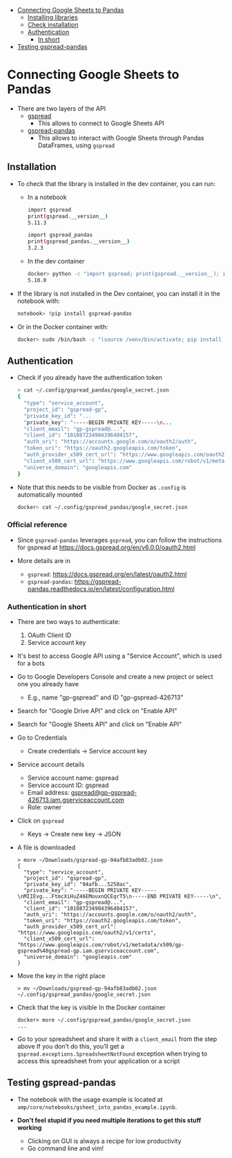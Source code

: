<!-- toc -->

- [Connecting Google Sheets to Pandas](#connecting-google-sheets-to-pandas)
  * [Installing libraries](#installing-libraries)
  * [Check installation](#check-installation)
  * [Authentication](#authentication)
    + [In short](#in-short)
- [Testing gspread-pandas](#testing-gspread-pandas)

<!-- tocstop -->

# Connecting Google Sheets to Pandas

- There are two layers of the API
  - [gspread](https://docs.gspread.org/)
    - This allows to connect to Google Sheets API
  - [gspread-pandas](https://gspread-pandas.readthedocs.io)
    - This allows to interact with Google Sheets through Pandas DataFrames,
      using `gspread`

## Installation

- To check that the library is installed in the dev container, you can run:
  - In a notebook

    ```bash
    import gspread
    print(gspread.__version__)
    5.11.3

    import gspread_pandas
    print(gspread_pandas.__version__)
    3.2.3
    ```
  - In the dev container
    ```bash
    docker> python -c "import gspread; print(gspread.__version__); import gspread_pandas; print(gspread_pandas.__version__)"
    5.10.0
    ```

- If the library is not installed in the Dev container, you can install it in the
  notebook with:
  ```bash
  notebook> !pip install gspread-pandas
  ```
- Or in the Docker container with:

  ```bash
  docker> sudo /bin/bash -c "(source /venv/bin/activate; pip install gspread)"
  ```

## Authentication

- Check if you already have the authentication token
  ```bash
  > cat ~/.config/gspread_pandas/google_secret.json
  {
    "type": "service_account",
    "project_id": "gspread-gp",
    "private_key_id": "...
    "private_key": "-----BEGIN PRIVATE KEY-----\n...
    "client_email": "gp-gspread@...",
    "client_id": "101087234904396404157",
    "auth_uri": "https://accounts.google.com/o/oauth2/auth",
    "token_uri": "https://oauth2.googleapis.com/token",
    "auth_provider_x509_cert_url": "https://www.googleapis.com/oauth2/v1/certs",
    "client_x509_cert_url": "https://www.googleapis.com/robot/v1/metadata/x509/gp-gspread%40gspread-gp.iam.gserviceaccount.com",
    "universe_domain": "googleapis.com"
  }
  ```
- Note that this needs to be visible from Docker as `.config` is automatically
  mounted
  ```bash
  docker> cat ~/.config/gspread_pandas/google_secret.json
  ```

### Official reference

- Since `gspread-pandas` leverages `gspread`, you can follow the instructions
  for gspread at https://docs.gspread.org/en/v6.0.0/oauth2.html

- More details are in
  - `gspread`: https://docs.gspread.org/en/latest/oauth2.html
  - `gspread-pandas`:
    https://gspread-pandas.readthedocs.io/en/latest/configuration.html

### Authentication in short

- There are two ways to authenticate:
  1) OAuth Client ID
  2) Service account key
- It's best to access Google API using a "Service Account", which is used for a
  bots

- Go to Google Developers Console and create a new project or select one you
  already have
  - E.g., name "gp-gspread" and ID "gp-gspread-426713"
- Search for "Google Drive API" and click on "Enable API"
- Search for "Google Sheets API" and click on "Enable API"
- Go to Credentials
  - Create credentials -> Service account key
- Service account details
  - Service account name: gspread
  - Service account ID: gspread
  - Email address: gspread@gp-gspread-426713.iam.gserviceaccount.com
  - Role: owner
- Click on `gspread`
  - Keys -> Create new key -> JSON

- A file is downloaded
  ```
  > more ~/Downloads/gspread-gp-94afb83adb02.json
  {
    "type": "service_account",
    "project_id": "gspread-gp",
    "private_key_id": "94afb...5258ac",
    "private_key": "-----BEGIN PRIVATE KEY-----\nMIIEvg...FtmcXiHuZ46EMouxnQCEqrT5\n-----END PRIVATE KEY-----\n",
    "client_email": "gp-gspread@...",
    "client_id": "101087234904396404157",
    "auth_uri": "https://accounts.google.com/o/oauth2/auth",
    "token_uri": "https://oauth2.googleapis.com/token",
    "auth_provider_x509_cert_url": "https://www.googleapis.com/oauth2/v1/certs",
    "client_x509_cert_url": "https://www.googleapis.com/robot/v1/metadata/x509/gp-gspread%40gspread-gp.iam.gserviceaccount.com",
    "universe_domain": "googleapis.com"
  }
  ```

- Move the key in the right place
  ```
  > mv ~/Downloads/gspread-gp-94afb83adb02.json ~/.config/gspread_pandas/google_secret.json
  ```

- Check that the key is visible In the Docker container
  ```
  docker> more ~/.config/gspread_pandas/google_secret.json
  ...
  ```

- Go to your spreadsheet and share it with a `client_email` from the step above
  If you don’t do this, you’ll get a `gspread.exceptions.SpreadsheetNotFound`
  exception when trying to access this spreadsheet from your application or a
  script

## Testing gspread-pandas

- The notebook with the usage example is located at
  `amp/core/notebooks/gsheet_into_pandas_example.ipynb`.

- **Don't feel stupid if you need multiple iterations to get this stuff
  working**
  - Clicking on GUI is always a recipe for low productivity
  - Go command line and vim!
